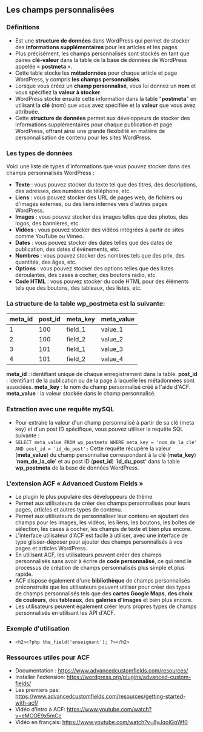 ## Les champs personnalisées

### Définitions

- Est une **structure de données** dans WordPress qui permet de stocker des **informations supplémentaires** pour les articles et les pages.
- Plus précisément, les champs personnalisés sont stockés en tant que paires **clé-valeur** dans la table de la base de données de WordPress appelée « **postmeta** ».
- Cette table stocke les **métadonnées** pour chaque article et page WordPress, y compris **les champs personnalisés**.
- Lorsque vous créez un **champ personnalisé**, vous lui donnez un **nom** et vous spécifiez la **valeur à stocker**.
- WordPress stocke ensuite cette information dans la table "**postmeta**" en utilisant la **clé** (nom) que vous avez spécifiée et la **valeur** que vous avez attribuée.
- Cette **structure de données** permet aux développeurs de stocker des informations supplémentaires pour chaque publication et page WordPress, offrant ainsi une grande flexibilité en matière de personnalisation de contenu pour les sites WordPress.

### Les types de données

Voici une liste de types d'informations que vous pouvez stocker dans des champs personnalisés WordPress :

- **Texte** : vous pouvez stocker du texte tel que des titres, des descriptions, des adresses, des numéros de téléphone, etc.
- **Liens** : vous pouvez stocker des URL de pages web, de fichiers ou d'images externes, ou des liens internes vers d'autres pages WordPress.
- **Images** : vous pouvez stocker des images telles que des photos, des logos, des bannières, etc.
- **Vidéos** : vous pouvez stocker des vidéos intégrées à partir de sites comme YouTube ou Vimeo.
- **Dates** : vous pouvez stocker des dates telles que des dates de publication, des dates d'événements, etc.
- **Nombres** : vous pouvez stocker des nombres tels que des prix, des quantités, des âges, etc.
- **Options** : vous pouvez stocker des options telles que des listes déroulantes, des cases à cocher, des boutons radio, etc.
- **Code HTML** : vous pouvez stocker du code HTML pour des éléments tels que des boutons, des tableaux, des listes, etc.

### La structure de la table wp_postmeta est la suivante:

| meta_id | post_id | meta_key | meta_value |
| ------- | ------- | -------- | ---------- |
| 1       | 100     | field_1  | value_1    |
| 2       | 100     | field_2  | value_2    |
| 3       | 101     | field_1  | value_3    |
| 4       | 101     | field_2  | value_4    |

**meta_id** : identifiant unique de chaque enregistrement dans la table.
**post_id** : identifiant de la publication ou de la page à laquelle les métadonnées sont associées.
**meta_key** : le nom du champ personnalisé créé à l'aide d'ACF.
**meta_value** : la valeur stockée dans le champ personnalisé.

### Extraction avec une requête mySQL

- Pour extraire la valeur d'un champ personnalisé à partir de sa clé (meta key) et d'un post ID spécifique, vous pouvez utiliser la requête SQL suivante :
- `SELECT meta_value FROM wp_postmeta WHERE meta_key = 'nom_de_la_cle' AND post_id = 'id_du_post';`
  Cette requête récupère la valeur (**meta_value**) du champ personnalisé correspondant à la clé (**meta_key**) '**nom_de_la_cle**' et au post ID (**post_id**) '**id_du_post**' dans la table **wp_postmeta** de la base de données WordPress.

### L'extension ACF « Advanced Custom Fields »

- Le plugin le plus populaire des développeurs de thème
- Permet aux utilisateurs de créer des champs personnalisés pour leurs pages, articles et autres types de contenu.
- Permet aux utilisateurs de personnaliser leur contenu en ajoutant des champs pour les images, les vidéos, les liens, les boutons, les boîtes de sélection, les cases à cocher, les champs de texte et bien plus encore.
- L'interface utilisateur d'ACF est facile à utiliser, avec une interface de type glisser-déposer pour ajouter des champs personnalisés à vos pages et articles WordPress.
- En utilisant ACF, les utilisateurs peuvent créer des champs personnalisés sans avoir à écrire de **code personnalisé**, ce qui rend le processus de création de champs personnalisés plus simple et plus rapide.
- ACF dispose également d'une **bibliothèque** de champs personnalisés préconstruits que les utilisateurs peuvent utiliser pour créer des types de champs personnalisés tels que des **cartes Google Maps**, **des choix de couleurs**, des **tableaux**, des **galeries d'images** et bien plus encore.
- Les utilisateurs peuvent également créer leurs propres types de champs personnalisés en utilisant les API d'ACF.

### Exemple d'utilisation

- `<h2><?php the_field('enseignant'); ?></h2>`

### Ressources utiles pour ACF

- Documentation : https://www.advancedcustomfields.com/resources/
- Installer l'extension: https://wordpress.org/plugins/advanced-custom-fields/
- Les premiers pas: https://www.advancedcustomfields.com/resources/getting-started-with-acf/
- Vidéo d'intro à ACF: https://www.youtube.com/watch?v=eMCOE9x5mCc
- Vidéo en français: https://www.youtube.com/watch?v=8yJqolGqWf0
